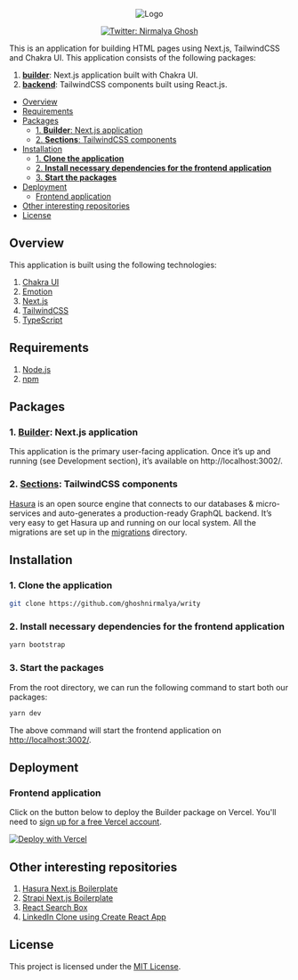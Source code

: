 <p align="center">
  <img src="https://user-images.githubusercontent.com/6391763/103354181-dc9f1c00-4ad0-11eb-9261-21c23d422828.png" alt="Logo"/>
</p>

<p align="center">
  <a href="https://twitter.com/nirmalyaghosh23">
    <img alt="Twitter: Nirmalya Ghosh" src="https://img.shields.io/twitter/follow/nirmalyaghosh23.svg?style=social" target="_blank" />
  </a>
</p>

This is an application for building HTML pages using Next.js, TailwindCSS and Chakra UI. This application consists of the following packages:

1. [**builder**](https://github.com/ghoshnirmalya/writy/tree/main/packages/builder): Next.js application built with Chakra UI.
2. [**backend**](https://github.com/ghoshnirmalya/writy/tree/main/packages/sections): TailwindCSS components built using React.js.

<!-- START doctoc generated TOC please keep comment here to allow auto update -->
<!-- DON'T EDIT THIS SECTION, INSTEAD RE-RUN doctoc TO UPDATE -->

- [Overview](#overview)
- [Requirements](#requirements)
- [Packages](#packages)
  - [1. **Builder**: Next.js application](#1-builder-nextjs-application)
  - [2. **Sections**: TailwindCSS components](#2-sections-tailwindcss-components)
- [Installation](#installation)
  - [1. **Clone the application**](#1-clone-the-application)
  - [2. **Install necessary dependencies for the frontend application**](#2-install-necessary-dependencies-for-the-frontend-application)
  - [3. **Start the packages**](#3-start-the-packages)
- [Deployment](#deployment)
  - [Frontend application](#frontend-application)
- [Other interesting repositories](#other-interesting-repositories)
- [License](#license)

<!-- END doctoc generated TOC please keep comment here to allow auto update -->

## Overview

This application is built using the following technologies:

1. [Chakra UI](https://chakra-ui.com/)
2. [Emotion](https://emotion.sh/)
3. [Next.js](https://nextjs.org/)
4. [TailwindCSS](https://tailwindcss.com/)
5. [TypeScript](https://www.typescriptlang.org/)

## Requirements

1. [Node.js](https://nodejs.org/)
2. [npm](https://www.npmjs.com/)

## Packages

### 1. [**Builder**](https://github.com/ghoshnirmalya/writy/tree/main/packages/builder): Next.js application

This application is the primary user-facing application. Once it’s up and running (see Development section), it’s available on http://localhost:3002/.

### 2. [**Sections**](https://github.com/ghoshnirmalya/writy/tree/main/packages/sections): TailwindCSS components

[Hasura](https://hasura.io/) is an open source engine that connects to our databases & micro-services and auto-generates a production-ready GraphQL backend. It’s very easy to get Hasura up and running on our local system. All the migrations are set up in the [migrations](https://github.com/ghoshnirmalya/nextjs-hasura-trello-clone/tree/master/packages/backend/migrations) directory.

## Installation

### 1. **Clone the application**

```sh
git clone https://github.com/ghoshnirmalya/writy
```

### 2. **Install necessary dependencies for the frontend application**

```sh
yarn bootstrap
```

### 3. **Start the packages**

From the root directory, we can run the following command to start both our packages:

```sh
yarn dev
```

The above command will start the frontend application on [http://localhost:3002/](http://localhost:3002).

## Deployment

### Frontend application

Click on the button below to deploy the Builder package on Vercel. You'll need to [sign up for a free Vercel account](https://vercel.com/signup/).

[![Deploy with Vercel](https://vercel.com/button)](https://vercel.com/new/git/external?repository-url=https%3A%2F%2Fgithub.com%2Fghoshnirmalya%2Fwrity&project-name=writy&repo-name=writy&demo-title=Writy&demo-description=Generate%20beautiful%20HTML%20files%20without%20writing%20any%20code.)

## Other interesting repositories

1. [Hasura Next.js Boilerplate](https://github.com/ghoshnirmalya/nextjs-hasura-trello-clone)
2. [Strapi Next.js Boilerplate](https://github.com/ghoshnirmalya/nextjs-strapi-boilerplate)
3. [React Search Box](https://github.com/ghoshnirmalya/react-search-box)
4. [LinkedIn Clone using Create React App](https://github.com/ghoshnirmalya/linkedin-clone-react-frontend)

## License

This project is licensed under the [MIT License](https://opensource.org/licenses/MIT).
